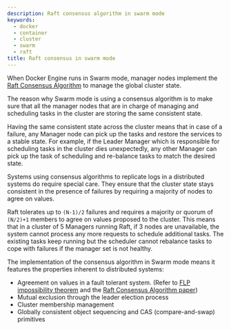 ```yaml
---
description: Raft consensus algorithm in swarm mode
keywords:
  - docker
  - container
  - cluster
  - swarm
  - raft
title: Raft consensus in swarm mode
---
```


When Docker Engine runs in Swarm mode, manager nodes implement the
[Raft Consensus Algorithm](http://thesecretlivesofdata.com/raft/) to manage the global cluster state.

The reason why Swarm mode is using a consensus algorithm is to make sure that
all the manager nodes that are in charge of managing and scheduling tasks in the cluster
are storing the same consistent state.

Having the same consistent state across the cluster means that in case of a failure,
any Manager node can pick up the tasks and restore the services to a stable state.
For example, if the Leader Manager which is responsible for scheduling tasks in the
cluster dies unexpectedly, any other Manager can pick up the task of scheduling and
re-balance tasks to match the desired state.

Systems using consensus algorithms to replicate logs in a distributed systems
do require special care. They ensure that the cluster state stays consistent
in the presence of failures by requiring a majority of nodes to agree on values.

Raft tolerates up to `(N-1)/2` failures and requires a majority or quorum of
`(N/2)+1` members to agree on values proposed to the cluster. This means that in
a cluster of 5 Managers running Raft, if 3 nodes are unavailable, the system
cannot process any more requests to schedule additional tasks. The existing
tasks keep running but the scheduler cannot rebalance tasks to
cope with failures if the manager set is not healthy.

The implementation of the consensus algorithm in Swarm mode means it features
the properties inherent to distributed systems:

- Agreement on values in a fault tolerant system. (Refer to [FLP impossibility theorem](https://www.the-paper-trail.org/post/2008-08-13-a-brief-tour-of-flp-impossibility/)
 and the [Raft Consensus Algorithm paper](https://www.usenix.org/system/files/conference/atc14/atc14-paper-ongaro.pdf))
- Mutual exclusion through the leader election process
- Cluster membership management
- Globally consistent object sequencing and CAS (compare-and-swap) primitives

